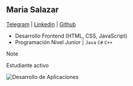 ## Maria Salazar
[Telegram](t.me/mariasdl) | [Linkedin](linkedin.com/in/mariasdl) | [Github](https://github.com/mariasdl)

- Desarrollo Frontend (HTML, CSS, JavaScript)
- Programación Nivel Junior | ```Java``` ```C#``` ```C++```

> [!NOTE]
> Estudiante activo


![Desarrollo de Aplicaciones](https://appetiser.com.au/wp-content/uploads/2020/11/What-to-Ask-When-Looking-for-an-App-Developer.png)

